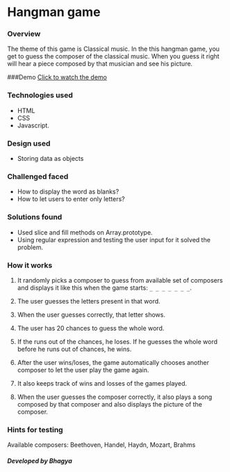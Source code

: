 # Hangman game

### Overview
The theme of this game is Classical music. In the this hangman game, you get to guess the composer of the classical music. When you guess it right will hear a piece composed by that musician and see his picture.

###Demo
[Click to watch the demo](https://thawing-shore-39948.herokuapp.com)

### Technologies used
* HTML
* CSS
* Javascript. 

### Design used
* Storing data as objects

### Challenged faced
* How to display the word as blanks?
* How to let users to enter only letters?

### Solutions found
* Used slice and fill methods on Array.prototype.
* Using regular expression and testing the user input for it solved the problem. 

### How it works
1. It randomly picks a composer to guess from available set of composers and  displays it like this when the game starts:      `_ _ _ _ _ _ _`.

2. The user guesses the letters present in that word. 

3. When the user guesses correctly, that letter shows.

4. The user has 20 chances to guess the whole word.

5. If the runs out of the chances, he loses. If he guesses the whole word before he runs out of chances, he wins.

6. After the user wins/loses, the game automatically chooses another composer to let the user play the game again.

7. It also keeps track of wins and losses of the games played.

8. When the user guesses the composer correctly, it also plays a song composed by that composer and also displays the picture of the composer.

### Hints for testing

Available composers: Beethoven, Handel, Haydn, Mozart, Brahms

##### Developed by Bhagya

